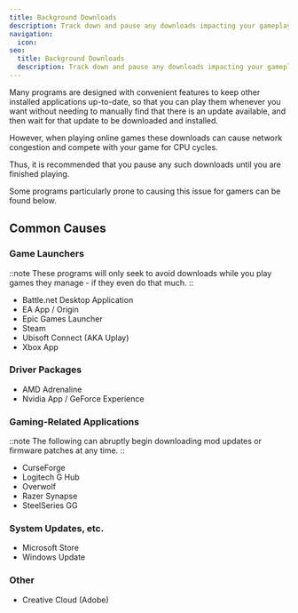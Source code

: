 ```yaml
---
title: Background Downloads
description: Track down and pause any downloads impacting your gameplay
navigation:
  icon:
seo:
  title: Background Downloads
  description: Track down and pause any downloads impacting your gameplay.
---
```


Many programs are designed with convenient features to keep other installed applications up-to-date, so that you can play them whenever you want without needing to manually find that there is an update available, and then wait for that update to be downloaded and installed.

However, when playing online games these downloads can cause network congestion and compete with your game for CPU cycles.

Thus, it is recommended that you pause any such downloads until you are finished playing.

Some programs particularly prone to causing this issue for gamers can be found below.
 
 
## Common Causes

### Game Launchers

::note
These programs will only seek to avoid downloads while you play games they manage - if they even do that much.
::

- Battle.net Desktop Application
- EA App / Origin
- Epic Games Launcher
- Steam
- Ubisoft Connect (AKA Uplay)
- Xbox App
 
 
### Driver Packages

- AMD Adrenaline
- Nvidia App / GeForce Experience
 
 
### Gaming-Related Applications

::note
The following can abruptly begin downloading mod updates or firmware patches at any time.
::

- CurseForge
- Logitech G Hub
- Overwolf
- Razer Synapse
- SteelSeries GG
 
 
### System Updates, etc.

- Microsoft Store
- Windows Update
 
 
### Other

- Creative Cloud (Adobe)
